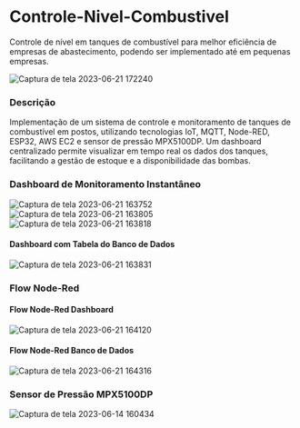 # Controle-Nivel-Combustivel
 Controle de nível em tanques de combustível para melhor eficiência de empresas de abastecimento, podendo ser implementado até em pequenas empresas.

 ![Captura de tela 2023-06-21 172240](https://github.com/loran-viscardi/Controle-Nivel-Combustivel/assets/103280132/60233775-3f38-4c97-9951-18a54f96d8f3)


### Descrição
Implementação de um sistema de controle e monitoramento de tanques de combustível em postos, utilizando tecnologias IoT, MQTT, Node-RED, ESP32, AWS EC2 e sensor de pressão MPX5100DP. Um dashboard centralizado permite visualizar em tempo real os dados dos tanques, facilitando a gestão de estoque e a disponibilidade das bombas.


### Dashboard de Monitoramento Instantâneo

![Captura de tela 2023-06-21 163752](https://github.com/loran-viscardi/Controle-Nivel-Combustivel/assets/103280132/e455f4db-0735-424e-8ee6-cb559b80f924)
![Captura de tela 2023-06-21 163805](https://github.com/loran-viscardi/Controle-Nivel-Combustivel/assets/103280132/fd10d571-ed41-4833-a589-2f9108c2eb7d)
![Captura de tela 2023-06-21 163818](https://github.com/loran-viscardi/Controle-Nivel-Combustivel/assets/103280132/f3c6d597-9636-4e0b-a272-365e31a3a3be)




#### Dashboard com Tabela do Banco de Dados

![Captura de tela 2023-06-21 163831](https://github.com/loran-viscardi/Controle-Nivel-Combustivel/assets/103280132/c7db4273-1f37-4103-9cf9-40d3ad5699e5)


### Flow Node-Red

#### Flow Node-Red Dashboard

![Captura de tela 2023-06-21 164120](https://github.com/loran-viscardi/Controle-Nivel-Combustivel/assets/103280132/e2574ad2-c427-45af-b089-77c4f3b0c514)


#### Flow Node-Red Banco de Dados

![Captura de tela 2023-06-21 164316](https://github.com/loran-viscardi/Controle-Nivel-Combustivel/assets/103280132/75a70783-0340-4e3f-8053-e6822fac7adb)


### Sensor de Pressão MPX5100DP

![Captura de tela 2023-06-14 160434](https://github.com/loran-viscardi/Controle-Nivel-Combustivel/assets/103280132/6a4387da-5067-4ab9-b41d-80f566b24daa)

